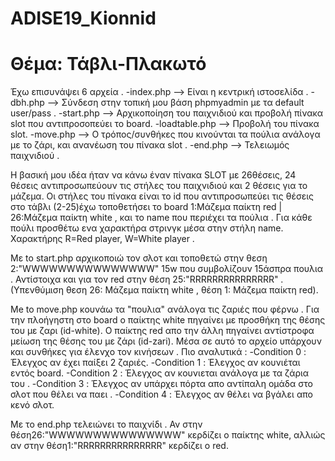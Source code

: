 # ADISE19_Kionnid 
Θέμα: Τάβλι-Πλακωτό 
======================
Έχω επισυνάψει 6 αρχεία .
  -index.php --> Είναι η κεντρική ιστοσελίδα . 
  -dbh.php --> Σύνδεση στην τοπική μου βάση phpmyadmin με τα default user/pass .
  -start.php --> Αρχικοποίηση του παιχνιδιού και προβολή πίνακα slot που αντιπροσοπεύει το board. 
  -loadtable.php --> Προβολή του πίνακα slot.
  -move.php --> O τρόπος/συνθήκες που κινούνται τα πούλια ανάλογα με το ζάρι, και ανανέωση του πίνακα slot .
  -end.php --> Τελειωμός παιχνιδιού . 
  
  Η βασική μου ιδέα ήταν να κάνω έναν πίνακα SLOT με 26θέσεις, 24 θέσεις αντιπροσωπεύουν τις στήλες του παιχνιδιού και 2 θέσεις για το μάζεμα. Οι στήλες του πίνακα είναι το id που αντιπροσωπεύει τις θέσεις στο τάβλι (2-25)έχω τοποθετήσει το board 1:Μάζεμα παίκτη red | 26:Μάζεμα παίκτη white , και το name που περιέχει τα πούλια . Για κάθε πούλι προσθέτω ενα χαρακτήρα στρινγκ μέσα στην στήλη name. Χαρακτήρης R=Red player, W=White player . 
  
  Με to start.php αρχικοποιώ τον σλοτ και τοποθετώ στην θεση 2:"WWWWWWWWWWWWWWW" 15w που συμβολίζουν 15άσπρα πουλια . Αντίστοιχα και για τον red στην θέση 25:"RRRRRRRRRRRRRRR" . (Yπενθύμιση θεση 26: Μάζεμα παίκτη white , θέση 1: Μάζεμα παίκτη red).
  
  Me to move.php κουνάω τα "πουλια" ανάλογα τις ζαριές που φέρνω . Για την πλοήγηστη στο board ο παίκτης white πηγαίνει με προσθήκη της θέσης του με ζαρι (id-white). Ο παίκτης red απο την άλλη πηγαίνει αντίστροφα μείωση της θέσης του με ζάρι (id-zari). Μέσα σε αυτό το αρχείο υπάρχουν και συνθήκες για έλενχο τον κινήσεων . Πιο αναλυτικά : 
      -Condition 0 : Έλεγχος αν έχει παίξει 2 ζαριές.
      -Condition 1 : Έλεγχος αν κουνιέται εντός board. 
      -Condition 2 : Έλεγχος αν κουνιεται ανάλογα με τα ζάρια του .
      -Condition 3 : Έλεγχος αν υπάρχει πόρτα απο αντίπαλη ομάδα στο σλοτ που θέλει να παει .
      -Condition 4 : Έλεγχος αν θέλει να βγάλει απο κενό σλοτ.
      
Mε το end.php τελειώνει το παιχνίδι . Αν στην θέση26:"WWWWWWWWWWWWWWW" κερδίζει ο παίκτης white, αλλιώς αν στην θέση1:"RRRRRRRRRRRRRRR" κερδίζει ο red.
